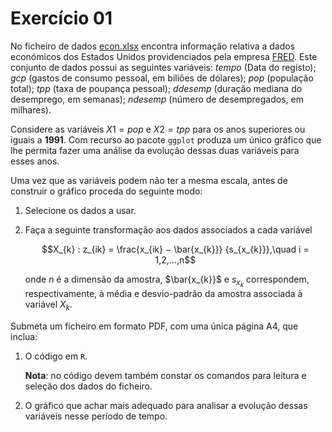 # Exercício 01

No ficheiro de dados [econ.xlsx](https://github.com/Gocho1234/ComputationalProject-PE/blob/main/ex01/econ.xlsx) encontra informação relativa a dados económicos dos Estados Unidos providenciados pela empresa [FRED](https://fred.stlouisfed.org/). Este conjunto de dados possui as seguintes variáveis: $tempo$ (Data do registo); $gcp$ (gastos de consumo pessoal, em biliões de dólares); $pop$ (população total); $tpp$ (taxa de poupança pessoal); $ddesemp$ (duração mediana do desemprego, em semanas); $ndesemp$ (número de desempregados, em milhares).

Considere as variáveis $X1 = pop$ e $X2 = tpp$ para os anos superiores ou iguais a **1991**. Com recurso ao pacote `ggplot` produza um único gráfico que lhe permita fazer uma análise da evolução dessas duas variáveis para esses anos.

Uma vez que as variáveis podem não ter a mesma escala, antes de construir o gráfico proceda do seguinte modo:

1. Selecione os dados a usar.

2. Faça a seguinte transformação aos dados associados a cada variável

   $$X_{k} : z_{ik} = \frac{x_{ik} − \bar{x_{k}}} {s_{x_{k}}},\quad i = 1,2,…,n$$

   onde $n$ é a dimensão da amostra, $\bar{x_{k}}$ e $s_{x_{k}}$ correspondem, respectivamente, à média e desvio-padrão da amostra associada à variável $X_{k}$.

Submeta um ficheiro em formato PDF, com uma única página A4, que inclua:

1. O código em `R`.

   **Nota**: no código devem também constar os comandos para leitura e seleção dos dados do ficheiro.

2. O gráfico que achar mais adequado para analisar a evolução dessas variáveis nesse período de tempo.
